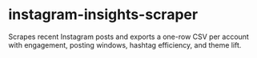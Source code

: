 # instagram-insights-scraper
Scrapes recent Instagram posts and exports a one-row CSV per account with engagement, posting windows, hashtag efficiency, and theme lift.
